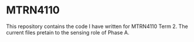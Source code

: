 # MTRN4110 

This repository contains the code I have written for MTRN4110 Term 2. The current files pretain to the sensing role of Phase A. 

